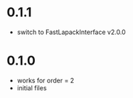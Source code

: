 0.1.1
=====
- switch to FastLapackInterface v2.0.0

0.1.0
=====
- works for order = 2
- initial files
